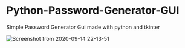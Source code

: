 # Python-Password-Generator-GUI
Simple Password Generator Gui made with python and tkinter

![Screenshot from 2020-09-14 22-13-51](https://user-images.githubusercontent.com/64662660/93230597-c06cae80-f76f-11ea-8d06-fff39a53c694.png)
